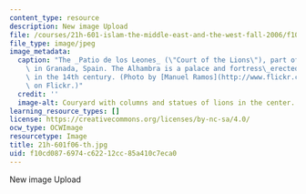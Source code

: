```yaml
---
content_type: resource
description: New image Upload
file: /courses/21h-601-islam-the-middle-east-and-the-west-fall-2006/f10cd0876974c62212cc85a410c7eca0_21h-601f06-th.jpg
file_type: image/jpeg
image_metadata:
  caption: "The _Patio de los Leones_ (\"Court of the Lions\"), part of the Alhambra\
    \ in Granada, Spain. The Alhambra is a palace and fortress\_erected by the Moors\
    \ in the 14th century. (Photo by [Manuel Ramos](http://www.flickr.com/photos/_mm_/)\
    \ on Flickr.)"
  credit: ''
  image-alt: Couryard with columns and statues of lions in the center.
learning_resource_types: []
license: https://creativecommons.org/licenses/by-nc-sa/4.0/
ocw_type: OCWImage
resourcetype: Image
title: 21h-601f06-th.jpg
uid: f10cd087-6974-c622-12cc-85a410c7eca0
---
```

New image Upload